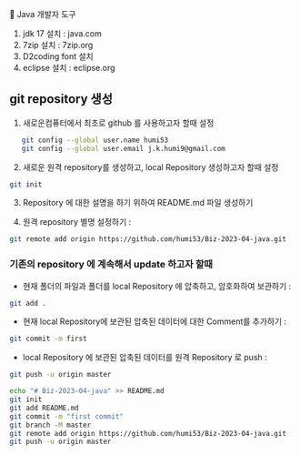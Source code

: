 :horse: Java 개발자 도구
1. jdk 17 설치 	: java.com
2. 7zip 설치		: 7zip.org
3. D2coding font 설치
4. eclipse 설치	: eclipse.org

## git repository 생성
1. 새로운컴퓨터에서 최초로 github 를 사용하고자 할때 설정
```bash
   git config --global user.name humi53
   git config --global user.email j.k.humi9@gmail.com
```

2. 새로운 원격 repository를 생성하고, local Repository 생성하고자 할때 설정 
```bash
git init
```

3. Repository 에 대한 설명을 하기 위하여 README.md 파일 생성하기

4. 원격 repository 별명 설정하기 : 
```bash
git remote add origin https://github.com/humi53/Biz-2023-04-java.git
```

### 기존의 repository 에 계속해서 update 하고자 할때

- 현재 폴더의 파일과 폴더를 local Repository 에 압축하고, 암호화하여 보관하기 : 
```bash
git add .
```
- 현재 local Repository에 보관된 압축된 데이터에 대한 Comment를 추가하기 : 
```bash
git commit -m first
```
- local Repository 에 보관된 압축된 데이터를 원격 Repository 로 push : 
```bash
git push -u origin master
```

```bash
echo "# Biz-2023-04-java" >> README.md
git init
git add README.md
git commit -m "first commit"
git branch -M master
git remote add origin https://github.com/humi53/Biz-2023-04-java.git
git push -u origin master
```